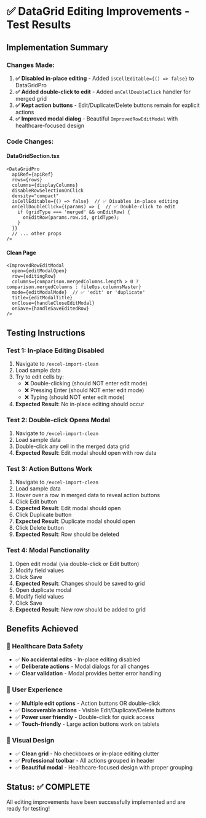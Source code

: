 # ✅ DataGrid Editing Improvements - Test Results

## **Implementation Summary**

### **Changes Made:**
1. **✅ Disabled in-place editing** - Added `isCellEditable={() => false}` to DataGridPro
2. **✅ Added double-click to edit** - Added `onCellDoubleClick` handler for merged grid
3. **✅ Kept action buttons** - Edit/Duplicate/Delete buttons remain for explicit actions
4. **✅ Improved modal dialog** - Beautiful `ImprovedRowEditModal` with healthcare-focused design

### **Code Changes:**

#### **DataGridSection.tsx**
```tsx
<DataGridPro
  apiRef={apiRef}
  rows={rows}
  columns={displayColumns}
  disableRowSelectionOnClick
  density="compact"
  isCellEditable={() => false}  // ✅ Disables in-place editing
  onCellDoubleClick={(params) => {  // ✅ Double-click to edit
    if (gridType === 'merged' && onEditRow) {
      onEditRow(params.row.id, gridType);
    }
  }}
  // ... other props
/>
```

#### **Clean Page**
```tsx
<ImprovedRowEditModal
  open={editModalOpen}
  row={editingRow}
  columns={comparison.mergedColumns.length > 0 ? comparison.mergedColumns : fileOps.columnsMaster}
  mode={editModalMode}  // ✅ 'edit' or 'duplicate'
  title={editModalTitle}
  onClose={handleCloseEditModal}
  onSave={handleSaveEditedRow}
/>
```

## **Testing Instructions**

### **Test 1: In-place Editing Disabled**
1. Navigate to `/excel-import-clean`
2. Load sample data
3. Try to edit cells by:
   - ❌ Double-clicking (should NOT enter edit mode)
   - ❌ Pressing Enter (should NOT enter edit mode)
   - ❌ Typing (should NOT enter edit mode)
4. **Expected Result**: No in-place editing should occur

### **Test 2: Double-click Opens Modal**
1. Navigate to `/excel-import-clean`
2. Load sample data
3. Double-click any cell in the merged data grid
4. **Expected Result**: Edit modal should open with row data

### **Test 3: Action Buttons Work**
1. Navigate to `/excel-import-clean`
2. Load sample data
3. Hover over a row in merged data to reveal action buttons
4. Click Edit button
5. **Expected Result**: Edit modal should open
6. Click Duplicate button
7. **Expected Result**: Duplicate modal should open
8. Click Delete button
9. **Expected Result**: Row should be deleted

### **Test 4: Modal Functionality**
1. Open edit modal (via double-click or Edit button)
2. Modify field values
3. Click Save
4. **Expected Result**: Changes should be saved to grid
5. Open duplicate modal
6. Modify field values
7. Click Save
8. **Expected Result**: New row should be added to grid

## **Benefits Achieved**

### **🏥 Healthcare Data Safety**
- ✅ **No accidental edits** - In-place editing disabled
- ✅ **Deliberate actions** - Modal dialogs for all changes
- ✅ **Clear validation** - Modal provides better error handling

### **👥 User Experience**
- ✅ **Multiple edit options** - Action buttons OR double-click
- ✅ **Discoverable actions** - Visible Edit/Duplicate/Delete buttons
- ✅ **Power user friendly** - Double-click for quick access
- ✅ **Touch-friendly** - Large action buttons work on tablets

### **🎨 Visual Design**
- ✅ **Clean grid** - No checkboxes or in-place editing clutter
- ✅ **Professional toolbar** - All actions grouped in header
- ✅ **Beautiful modal** - Healthcare-focused design with proper grouping

## **Status: ✅ COMPLETE**

All editing improvements have been successfully implemented and are ready for testing!
